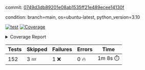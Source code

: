 commit: [0749d3db89201e08ab1535ff21e489ecee14130f](https://github.com/rcmdnk/homebrew-file/tree/0749d3db89201e08ab1535ff21e489ecee14130f)

condition: branch=main, os=ubuntu-latest, python_version=3.10

[![test](https://github.com/rcmdnk/homebrew-file/actions/workflows/test.yml/badge.svg)](https://github.com/rcmdnk/homebrew-file/actions/runs/10679843698)
<a href="https://github.com/rcmdnk/homebrew-file/blob/0749d3db89201e08ab1535ff21e489ecee14130f/README.md"><img alt="Coverage" src="https://img.shields.io/badge/Coverage-0%25-red.svg" /></a><details><summary>Coverage Report </summary><table><tr><th>File</th><th>Stmts</th><th>Miss</th><th>Cover</th><th>Missing</th></tr><tbody><tr><td colspan="5"><b>src/brew_file</b></td></tr><tr><td>&nbsp; &nbsp;<a href="https://github.com/rcmdnk/homebrew-file/blob/0749d3db89201e08ab1535ff21e489ecee14130f/src/brew_file/__init__.py">\_\_init\_\_.py</a></td><td>3</td><td>3</td><td>0%</td><td><a href="https://github.com/rcmdnk/homebrew-file/blob/0749d3db89201e08ab1535ff21e489ecee14130f/src/brew_file/__init__.py#L1-L4">1&ndash;4</a></td></tr><tr><td>&nbsp; &nbsp;<a href="https://github.com/rcmdnk/homebrew-file/blob/0749d3db89201e08ab1535ff21e489ecee14130f/src/brew_file/brew_file.py">brew_file.py</a></td><td>1128</td><td>1128</td><td>0%</td><td><a href="https://github.com/rcmdnk/homebrew-file/blob/0749d3db89201e08ab1535ff21e489ecee14130f/src/brew_file/brew_file.py#L1-L2004">1&ndash;2004</a></td></tr><tr><td>&nbsp; &nbsp;<a href="https://github.com/rcmdnk/homebrew-file/blob/0749d3db89201e08ab1535ff21e489ecee14130f/src/brew_file/brew_helper.py">brew_helper.py</a></td><td>196</td><td>196</td><td>0%</td><td><a href="https://github.com/rcmdnk/homebrew-file/blob/0749d3db89201e08ab1535ff21e489ecee14130f/src/brew_file/brew_helper.py#L1-L329">1&ndash;329</a></td></tr><tr><td>&nbsp; &nbsp;<a href="https://github.com/rcmdnk/homebrew-file/blob/0749d3db89201e08ab1535ff21e489ecee14130f/src/brew_file/brew_info.py">brew_info.py</a></td><td>369</td><td>369</td><td>0%</td><td><a href="https://github.com/rcmdnk/homebrew-file/blob/0749d3db89201e08ab1535ff21e489ecee14130f/src/brew_file/brew_info.py#L1-L556">1&ndash;556</a></td></tr><tr><td>&nbsp; &nbsp;<a href="https://github.com/rcmdnk/homebrew-file/blob/0749d3db89201e08ab1535ff21e489ecee14130f/src/brew_file/info.py">info.py</a></td><td>11</td><td>11</td><td>0%</td><td><a href="https://github.com/rcmdnk/homebrew-file/blob/0749d3db89201e08ab1535ff21e489ecee14130f/src/brew_file/info.py#L1-L17">1&ndash;17</a></td></tr><tr><td>&nbsp; &nbsp;<a href="https://github.com/rcmdnk/homebrew-file/blob/0749d3db89201e08ab1535ff21e489ecee14130f/src/brew_file/main.py">main.py</a></td><td>166</td><td>166</td><td>0%</td><td><a href="https://github.com/rcmdnk/homebrew-file/blob/0749d3db89201e08ab1535ff21e489ecee14130f/src/brew_file/main.py#L1-L631">1&ndash;631</a></td></tr><tr><td>&nbsp; &nbsp;<a href="https://github.com/rcmdnk/homebrew-file/blob/0749d3db89201e08ab1535ff21e489ecee14130f/src/brew_file/utils.py">utils.py</a></td><td>72</td><td>72</td><td>0%</td><td><a href="https://github.com/rcmdnk/homebrew-file/blob/0749d3db89201e08ab1535ff21e489ecee14130f/src/brew_file/utils.py#L1-L129">1&ndash;129</a></td></tr><tr><td><b>TOTAL</b></td><td><b>1945</b></td><td><b>1945</b></td><td><b>0%</b></td><td>&nbsp;</td></tr></tbody></table></details>

| Tests | Skipped | Failures | Errors | Time |
| ----- | ------- | -------- | -------- | ------------------ |
| 152 | 3 :zzz: | 1 :x: | 0 :fire: | 1m 8s :stopwatch: |

